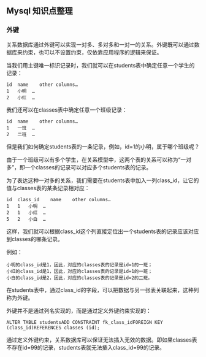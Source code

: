 ##  Mysql 知识点整理

###    外键

关系数据库通过外键可以实现一对多、多对多和一对一的关系。外键既可以通过数据库来约束，也可以不设置约束，仅依靠应用程序的逻辑来保证。


当我们用主键唯一标识记录时，我们就可以在students表中确定任意一个学生的记录：

``` 
id	name	other columns…
1	小明	…
2	小红	…
```
我们还可以在classes表中确定任意一个班级记录：
``` 
id	name	other columns…
1	一班	…
2	二班	…
```
但是我们如何确定students表的一条记录，例如，id=1的小明，属于哪个班级呢？

由于一个班级可以有多个学生，在关系模型中，这两个表的关系可以称为“一对多”，即一个classes的记录可以对应多个students表的记录。

为了表达这种一对多的关系，我们需要在students表中加入一列class_id，让它的值与classes表的某条记录相对应：

``` 
id	class_id	name	other columns…
1	1	小明	…
2	1	小红	…
5	2	小白	…
```
这样，我们就可以根据class_id这个列直接定位出一个students表的记录应该对应到classes的哪条记录。

例如：
``` 
小明的class_id是1，因此，对应的classes表的记录是id=1的一班；
小红的class_id是1，因此，对应的classes表的记录是id=1的一班；
小白的class_id是2，因此，对应的classes表的记录是id=2的二班。
```
在students表中，通过class_id的字段，可以把数据与另一张表关联起来，这种列称为外键。

外键并不是通过列名实现的，而是通过定义外键约束实现的：
``` 
ALTER TABLE studentsADD CONSTRAINT fk_class_idFOREIGN KEY (class_id)REFERENCES classes (id);
```
通过定义外键约束，关系数据库可以保证无法插入无效的数据。即如果classes表不存在id=99的记录，students表就无法插入class_id=99的记录。




